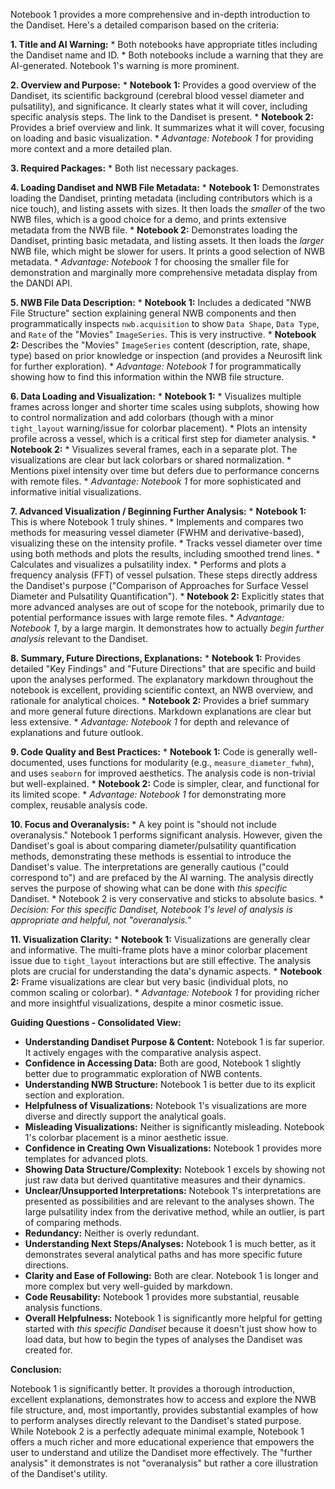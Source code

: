 Notebook 1 provides a more comprehensive and in-depth introduction to the Dandiset. Here's a detailed comparison based on the criteria:

**1. Title and AI Warning:**
    *   Both notebooks have appropriate titles including the Dandiset name and ID.
    *   Both notebooks include a warning that they are AI-generated. Notebook 1's warning is more prominent.

**2. Overview and Purpose:**
    *   **Notebook 1:** Provides a good overview of the Dandiset, its scientific background (cerebral blood vessel diameter and pulsatility), and significance. It clearly states what it will cover, including specific analysis steps. The link to the Dandiset is present.
    *   **Notebook 2:** Provides a brief overview and link. It summarizes what it will cover, focusing on loading and basic visualization.
    *   *Advantage: Notebook 1* for providing more context and a more detailed plan.

**3. Required Packages:**
    *   Both list necessary packages.

**4. Loading Dandiset and NWB File Metadata:**
    *   **Notebook 1:** Demonstrates loading the Dandiset, printing metadata (including contributors which is a nice touch), and listing assets with sizes. It then loads the *smaller* of the two NWB files, which is a good choice for a demo, and prints extensive metadata from the NWB file.
    *   **Notebook 2:** Demonstrates loading the Dandiset, printing basic metadata, and listing assets. It then loads the *larger* NWB file, which might be slower for users. It prints a good selection of NWB metadata.
    *   *Advantage: Notebook 1* for choosing the smaller file for demonstration and marginally more comprehensive metadata display from the DANDI API.

**5. NWB File Data Description:**
    *   **Notebook 1:** Includes a dedicated "NWB File Structure" section explaining general NWB components and then programmatically inspects `nwb.acquisition` to show `Data Shape`, `Data Type`, and `Rate` of the "Movies" `ImageSeries`. This is very instructive.
    *   **Notebook 2:** Describes the "Movies" `ImageSeries` content (description, rate, shape, type) based on prior knowledge or inspection (and provides a Neurosift link for further exploration).
    *   *Advantage: Notebook 1* for programmatically showing how to find this information within the NWB file structure.

**6. Data Loading and Visualization:**
    *   **Notebook 1:**
        *   Visualizes multiple frames across longer and shorter time scales using subplots, showing how to control normalization and add colorbars (though with a minor `tight_layout` warning/issue for colorbar placement).
        *   Plots an intensity profile across a vessel, which is a critical first step for diameter analysis.
    *   **Notebook 2:**
        *   Visualizes several frames, each in a separate plot. The visualizations are clear but lack colorbars or shared normalization.
        *   Mentions pixel intensity over time but defers due to performance concerns with remote files.
    *   *Advantage: Notebook 1* for more sophisticated and informative initial visualizations.

**7. Advanced Visualization / Beginning Further Analysis:**
    *   **Notebook 1:** This is where Notebook 1 truly shines.
        *   Implements and compares two methods for measuring vessel diameter (FWHM and derivative-based), visualizing these on the intensity profile.
        *   Tracks vessel diameter over time using both methods and plots the results, including smoothed trend lines.
        *   Calculates and visualizes a pulsatility index.
        *   Performs and plots a frequency analysis (FFT) of vessel pulsation.
        These steps directly address the Dandiset's purpose ("Comparison of Approaches for Surface Vessel Diameter and Pulsatility Quantification").
    *   **Notebook 2:** Explicitly states that more advanced analyses are out of scope for the notebook, primarily due to potential performance issues with large remote files.
    *   *Advantage: Notebook 1*, by a large margin. It demonstrates how to actually *begin further analysis* relevant to the Dandiset.

**8. Summary, Future Directions, Explanations:**
    *   **Notebook 1:** Provides detailed "Key Findings" and "Future Directions" that are specific and build upon the analyses performed. The explanatory markdown throughout the notebook is excellent, providing scientific context, an NWB overview, and rationale for analytical choices.
    *   **Notebook 2:** Provides a brief summary and more general future directions. Markdown explanations are clear but less extensive.
    *   *Advantage: Notebook 1* for depth and relevance of explanations and future outlook.

**9. Code Quality and Best Practices:**
    *   **Notebook 1:** Code is generally well-documented, uses functions for modularity (e.g., `measure_diameter_fwhm`), and uses `seaborn` for improved aesthetics. The analysis code is non-trivial but well-explained.
    *   **Notebook 2:** Code is simpler, clear, and functional for its limited scope.
    *   *Advantage: Notebook 1* for demonstrating more complex, reusable analysis code.

**10. Focus and Overanalysis:**
    *   A key point is "should not include overanalysis." Notebook 1 performs significant analysis. However, given the Dandiset's goal is about comparing diameter/pulsatility quantification methods, demonstrating these methods is essential to introduce the Dandiset's value. The interpretations are generally cautious ("could correspond to") and are prefaced by the AI warning. The analysis directly serves the purpose of showing what can be done with *this specific* Dandiset.
    *   Notebook 2 is very conservative and sticks to absolute basics.
    *   *Decision: For this specific Dandiset, Notebook 1's level of analysis is appropriate and helpful, not "overanalysis."*

**11. Visualization Clarity:**
    *   **Notebook 1:** Visualizations are generally clear and informative. The multi-frame plots have a minor colorbar placement issue due to `tight_layout` interactions but are still effective. The analysis plots are crucial for understanding the data's dynamic aspects.
    *   **Notebook 2:** Frame visualizations are clear but very basic (individual plots, no common scaling or colorbar).
    *   *Advantage: Notebook 1* for providing richer and more insightful visualizations, despite a minor cosmetic issue.

**Guiding Questions - Consolidated View:**

*   **Understanding Dandiset Purpose & Content:** Notebook 1 is far superior. It actively engages with the comparative analysis aspect.
*   **Confidence in Accessing Data:** Both are good, Notebook 1 slightly better due to programmatic exploration of NWB contents.
*   **Understanding NWB Structure:** Notebook 1 is better due to its explicit section and exploration.
*   **Helpfulness of Visualizations:** Notebook 1's visualizations are more diverse and directly support the analytical goals.
*   **Misleading Visualizations:** Neither is significantly misleading. Notebook 1's colorbar placement is a minor aesthetic issue.
*   **Confidence in Creating Own Visualizations:** Notebook 1 provides more templates for advanced plots.
*   **Showing Data Structure/Complexity:** Notebook 1 excels by showing not just raw data but derived quantitative measures and their dynamics.
*   **Unclear/Unsupported Interpretations:** Notebook 1's interpretations are presented as possibilities and are relevant to the analyses shown. The large pulsatility index from the derivative method, while an outlier, is part of comparing methods.
*   **Redundancy:** Neither is overly redundant.
*   **Understanding Next Steps/Analyses:** Notebook 1 is much better, as it demonstrates several analytical paths and has more specific future directions.
*   **Clarity and Ease of Following:** Both are clear. Notebook 1 is longer and more complex but very well-guided by markdown.
*   **Code Reusability:** Notebook 1 provides more substantial, reusable analysis functions.
*   **Overall Helpfulness:** Notebook 1 is significantly more helpful for getting started with *this specific Dandiset* because it doesn't just show how to load data, but how to begin the types of analyses the Dandiset was created for.

**Conclusion:**

Notebook 1 is significantly better. It provides a thorough introduction, excellent explanations, demonstrates how to access and explore the NWB file structure, and, most importantly, provides substantial examples of how to perform analyses directly relevant to the Dandiset's stated purpose. While Notebook 2 is a perfectly adequate minimal example, Notebook 1 offers a much richer and more educational experience that empowers the user to understand and utilize the Dandiset more effectively. The "further analysis" it demonstrates is not "overanalysis" but rather a core illustration of the Dandiset's utility.